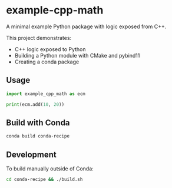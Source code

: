 # example-cpp-math

A minimal example Python package with logic exposed from C++.

This project demonstrates:
* C++ logic exposed to Python
* Building a Python module with CMake and pybind11
* Creating a conda package

## Usage

```python
import example_cpp_math as ecm

print(ecm.add(10, 20))
```

## Build with Conda

```bash
conda build conda-recipe
```

## Development

To build manually outside of Conda:
```bash
cd conda-recipe && ./build.sh
```
